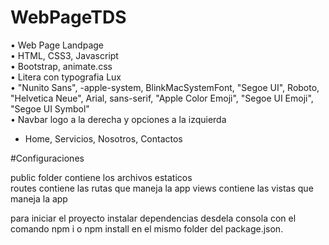 # WebPageTDS

• Web Page Landpage<br/>
• HTML, CSS3, Javascript<br/>
• Bootstrap, animate.css<br/>
• Litera con typografia Lux<br/>
• "Nunito Sans", -apple-system, BlinkMacSystemFont, "Segoe UI", Roboto, "Helvetica Neue", Arial, sans-serif, "Apple Color Emoji", "Segoe UI Emoji", "Segoe UI Symbol"<br/>
• Navbar logo a la derecha y opciones a la izquierda<br/>
- Home, Servicios, Nosotros, Contactos

#Configuraciones

 public folder contiene los archivos estaticos<br/>
 routes contiene las rutas que maneja la app
 views contiene las vistas que maneja la app

 para iniciar el proyecto instalar dependencias desdela consola con el comando npm i o npm install en el mismo folder del package.json.